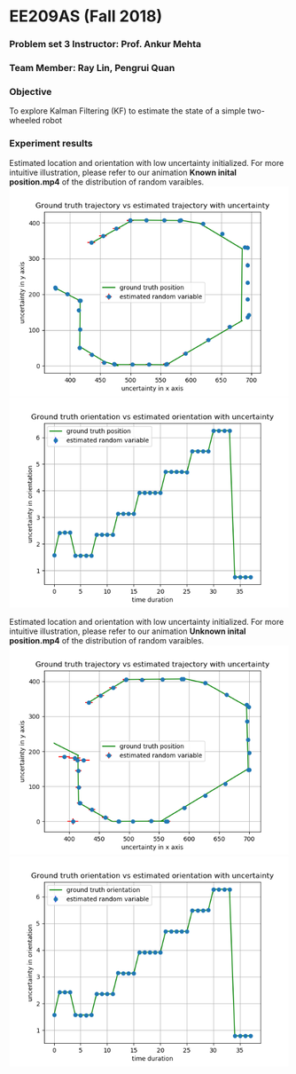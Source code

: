 # EE209AS (Fall 2018)
### Problem set 3	Instructor: Prof. Ankur Mehta
### Team Member: Ray Lin, Pengrui Quan


### Objective
To explore Kalman Filtering (KF) to estimate the state of a simple two-wheeled robot

### Experiment results

Estimated location and orientation with low uncertainty initialized. For more intuitive illustration, please refer to our animation **Known inital position.mp4** of the distribution of random varaibles.
![](./images/Figure_1.png)
![](./images/Figure_2.png)


Estimated location and orientation with low uncertainty initialized. For more intuitive illustration, please refer to our animation **Unknown inital position.mp4** of the distribution of random varaibles.
![](./images/Figure_3.png)
![](./images/Figure_4.png)

